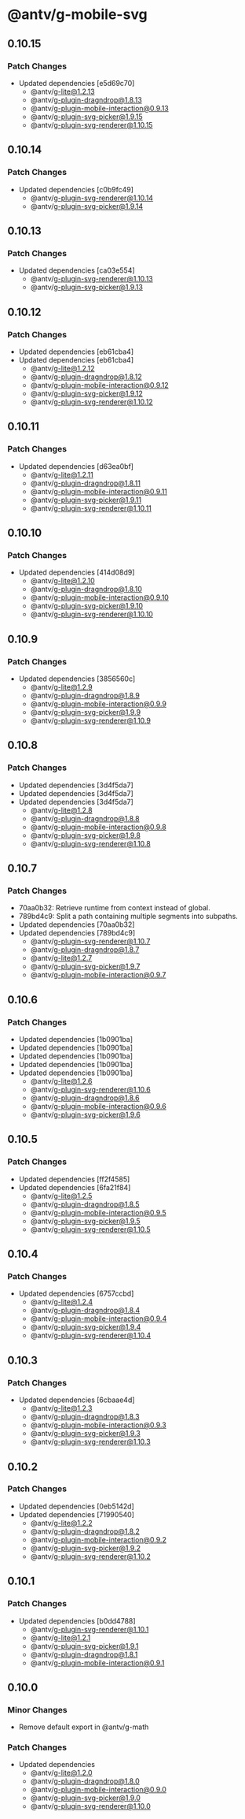 # @antv/g-mobile-svg

## 0.10.15

### Patch Changes

-   Updated dependencies [e5d69c70]
    -   @antv/g-lite@1.2.13
    -   @antv/g-plugin-dragndrop@1.8.13
    -   @antv/g-plugin-mobile-interaction@0.9.13
    -   @antv/g-plugin-svg-picker@1.9.15
    -   @antv/g-plugin-svg-renderer@1.10.15

## 0.10.14

### Patch Changes

-   Updated dependencies [c0b9fc49]
    -   @antv/g-plugin-svg-renderer@1.10.14
    -   @antv/g-plugin-svg-picker@1.9.14

## 0.10.13

### Patch Changes

-   Updated dependencies [ca03e554]
    -   @antv/g-plugin-svg-renderer@1.10.13
    -   @antv/g-plugin-svg-picker@1.9.13

## 0.10.12

### Patch Changes

-   Updated dependencies [eb61cba4]
-   Updated dependencies [eb61cba4]
    -   @antv/g-lite@1.2.12
    -   @antv/g-plugin-dragndrop@1.8.12
    -   @antv/g-plugin-mobile-interaction@0.9.12
    -   @antv/g-plugin-svg-picker@1.9.12
    -   @antv/g-plugin-svg-renderer@1.10.12

## 0.10.11

### Patch Changes

-   Updated dependencies [d63ea0bf]
    -   @antv/g-lite@1.2.11
    -   @antv/g-plugin-dragndrop@1.8.11
    -   @antv/g-plugin-mobile-interaction@0.9.11
    -   @antv/g-plugin-svg-picker@1.9.11
    -   @antv/g-plugin-svg-renderer@1.10.11

## 0.10.10

### Patch Changes

-   Updated dependencies [414d08d9]
    -   @antv/g-lite@1.2.10
    -   @antv/g-plugin-dragndrop@1.8.10
    -   @antv/g-plugin-mobile-interaction@0.9.10
    -   @antv/g-plugin-svg-picker@1.9.10
    -   @antv/g-plugin-svg-renderer@1.10.10

## 0.10.9

### Patch Changes

-   Updated dependencies [3856560c]
    -   @antv/g-lite@1.2.9
    -   @antv/g-plugin-dragndrop@1.8.9
    -   @antv/g-plugin-mobile-interaction@0.9.9
    -   @antv/g-plugin-svg-picker@1.9.9
    -   @antv/g-plugin-svg-renderer@1.10.9

## 0.10.8

### Patch Changes

-   Updated dependencies [3d4f5da7]
-   Updated dependencies [3d4f5da7]
-   Updated dependencies [3d4f5da7]
    -   @antv/g-lite@1.2.8
    -   @antv/g-plugin-dragndrop@1.8.8
    -   @antv/g-plugin-mobile-interaction@0.9.8
    -   @antv/g-plugin-svg-picker@1.9.8
    -   @antv/g-plugin-svg-renderer@1.10.8

## 0.10.7

### Patch Changes

-   70aa0b32: Retrieve runtime from context instead of global.
-   789bd4c9: Split a path containing multiple segments into subpaths.
-   Updated dependencies [70aa0b32]
-   Updated dependencies [789bd4c9]
    -   @antv/g-plugin-svg-renderer@1.10.7
    -   @antv/g-plugin-dragndrop@1.8.7
    -   @antv/g-lite@1.2.7
    -   @antv/g-plugin-svg-picker@1.9.7
    -   @antv/g-plugin-mobile-interaction@0.9.7

## 0.10.6

### Patch Changes

-   Updated dependencies [1b0901ba]
-   Updated dependencies [1b0901ba]
-   Updated dependencies [1b0901ba]
-   Updated dependencies [1b0901ba]
-   Updated dependencies [1b0901ba]
    -   @antv/g-lite@1.2.6
    -   @antv/g-plugin-svg-renderer@1.10.6
    -   @antv/g-plugin-dragndrop@1.8.6
    -   @antv/g-plugin-mobile-interaction@0.9.6
    -   @antv/g-plugin-svg-picker@1.9.6

## 0.10.5

### Patch Changes

-   Updated dependencies [ff2f4585]
-   Updated dependencies [6fa21f84]
    -   @antv/g-lite@1.2.5
    -   @antv/g-plugin-dragndrop@1.8.5
    -   @antv/g-plugin-mobile-interaction@0.9.5
    -   @antv/g-plugin-svg-picker@1.9.5
    -   @antv/g-plugin-svg-renderer@1.10.5

## 0.10.4

### Patch Changes

-   Updated dependencies [6757ccbd]
    -   @antv/g-lite@1.2.4
    -   @antv/g-plugin-dragndrop@1.8.4
    -   @antv/g-plugin-mobile-interaction@0.9.4
    -   @antv/g-plugin-svg-picker@1.9.4
    -   @antv/g-plugin-svg-renderer@1.10.4

## 0.10.3

### Patch Changes

-   Updated dependencies [6cbaae4d]
    -   @antv/g-lite@1.2.3
    -   @antv/g-plugin-dragndrop@1.8.3
    -   @antv/g-plugin-mobile-interaction@0.9.3
    -   @antv/g-plugin-svg-picker@1.9.3
    -   @antv/g-plugin-svg-renderer@1.10.3

## 0.10.2

### Patch Changes

-   Updated dependencies [0eb5142d]
-   Updated dependencies [71990540]
    -   @antv/g-lite@1.2.2
    -   @antv/g-plugin-dragndrop@1.8.2
    -   @antv/g-plugin-mobile-interaction@0.9.2
    -   @antv/g-plugin-svg-picker@1.9.2
    -   @antv/g-plugin-svg-renderer@1.10.2

## 0.10.1

### Patch Changes

-   Updated dependencies [b0dd4788]
    -   @antv/g-plugin-svg-renderer@1.10.1
    -   @antv/g-lite@1.2.1
    -   @antv/g-plugin-svg-picker@1.9.1
    -   @antv/g-plugin-dragndrop@1.8.1
    -   @antv/g-plugin-mobile-interaction@0.9.1

## 0.10.0

### Minor Changes

-   Remove default export in @antv/g-math

### Patch Changes

-   Updated dependencies
    -   @antv/g-lite@1.2.0
    -   @antv/g-plugin-dragndrop@1.8.0
    -   @antv/g-plugin-mobile-interaction@0.9.0
    -   @antv/g-plugin-svg-picker@1.9.0
    -   @antv/g-plugin-svg-renderer@1.10.0
